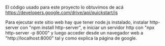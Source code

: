 El código usado para este proyecto lo obtuvimos de acá https://developers.google.com/drive/api/quickstart/js

Para ejecutar este sitio web hay que tener node.js instalado, instalar http-server con "npm install http-server", e iniciar un servidor http con "npx http-server -p 8000" y luego acceder desde un navegador web a "http://localhost:8000" tal y como explica la página de google.
